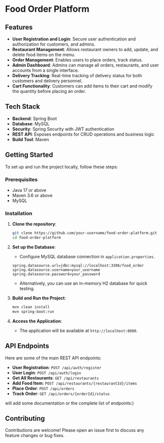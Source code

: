 
# Food Order Platform

## Features

- **User Registration and Login**: Secure user authentication and authorization for customers, and admins.
- **Restaurant Management**: Allows restaurant owners to add, update, and delete food items on the menu.
- **Order Management**: Enables users to place orders, track status.
- **Admin Dashboard**: Admins can manage all orders, restaurants, and user accounts from a single interface.
- **Delivery Tracking**: Real-time tracking of delivery status for both customers and delivery personnel.
- **Cart Functionality**: Customers can add items to their cart and modify the quantity before placing an order.

## Tech Stack

- **Backend**: Spring Boot
- **Database**: MySQL
- **Security**: Spring Security with JWT authentication
- **REST API**: Exposes endpoints for CRUD operations and business logic
- **Build Tool**: Maven

## Getting Started

To set up and run the project locally, follow these steps:

### Prerequisites

- Java 17 or above
- Maven 3.6 or above
- MySQL

### Installation

1. **Clone the repository**:
   ```bash
   git clone https://github.com/your-username/food-order-platform.git
   cd food-order-platform
   ```

2. **Set up the Database**:
   - Configure MySQL database connection in `application.properties`.
   ```properties
   spring.datasource.url=jdbc:mysql://localhost:3306/food_order
   spring.datasource.username=your_username
   spring.datasource.password=your_password
   ```
   - Alternatively, you can use an in-memory H2 database for quick testing.

3. **Build and Run the Project**:
   ```bash
   mvn clean install
   mvn spring-boot:run
   ```

4. **Access the Application**:
   - The application will be available at `http://localhost:8080`.

## API Endpoints

Here are some of the main REST API endpoints:

- **User Registration**: `POST /api/auth/register`
- **User Login**: `POST /api/auth/login`
- **Get All Restaurants**: `GET /api/restaurants`
- **Add Food Item**: `POST /api/restaurants/{restaurantId}/items`
- **Place Order**: `POST /api/orders`
- **Track Order**: `GET /api/orders/{orderId}/status`


will add some documentation or the complete list of endpoints:)


## Contributing

Contributions are welcome! Please open an issue first to discuss any feature changes or bug fixes.
